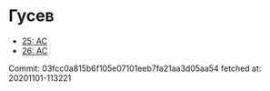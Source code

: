 # Гусев
- [25: AC](25.md)
- [26: AC](26.md)

Commit: 03fcc0a815b6f105e07101eeb7fa21aa3d05aa54
 fetched at: 20201101-113221
